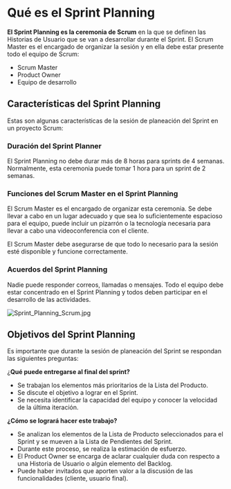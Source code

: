 ﻿# Qué es el Sprint Planning
**El Sprint Planning es la ceremonia de Scrum**  en la que se definen las Historias de Usuario que se van a desarrollar durante el Sprint. El Scrum Master es el encargado de organizar la sesión y en ella debe estar presente todo el equipo de Scrum:

-   Scrum Master
-   Product Owner
-   Equipo de desarrollo

## Características del Sprint Planning

Estas son algunas características de la sesión de planeación del Sprint en un proyecto Scrum:

### Duración del Sprint Planner

El Sprint Planning no debe durar más de 8 horas para sprints de 4 semanas. Normalmente, esta ceremonia puede tomar 1 hora para un sprint de 2 semanas.

### Funciones del Scrum Master en el Sprint Planning

El Scrum Master es el encargado de organizar esta ceremonia. Se debe llevar a cabo en un lugar adecuado y que sea lo suficientemente espacioso para el equipo, puede incluir un pizarrón o la tecnología necesaria para llevar a cabo una videoconferencia con el cliente.

El Scrum Master debe asegurarse de que todo lo necesario para la sesión esté disponible y funcione correctamente.

### Acuerdos del Sprint Planning

Nadie puede responder correos, llamadas o mensajes. Todo el equipo debe estar concentrado en el Sprint Planning y todos deben participar en el desarrollo de las actividades.

![Sprint_Planning_Scrum.jpg](https://static.platzi.com/media/user_upload/Sprint_Planning_Scrum-fe0da563-6132-4e5e-848b-43bcb4bc0975.jpg)

## Objetivos del Sprint Planning

Es importante que durante la sesión de planeación del Sprint se respondan las siguientes preguntas:

¿**Qué puede entregarse al final del sprint?**

-   Se trabajan los elementos más prioritarios de la Lista del Producto.
-   Se discute el objetivo a lograr en el Sprint.
-   Se necesita identificar la capacidad del equipo y conocer la velocidad de la última iteración.

**¿Cómo se logrará hacer este trabajo?**

-   Se analizan los elementos de la Lista de Producto seleccionados para el Sprint y se mueven a la Lista de Pendientes del Sprint.
-   Durante este proceso, se realiza la estimación de esfuerzo.
-   El Product Owner se encarga de aclarar cualquier duda con respecto a una Historia de Usuario o algún elemento del Backlog.
-   Puede haber invitados que aporten valor a la discusión de las funcionalidades (cliente, usuario final).


